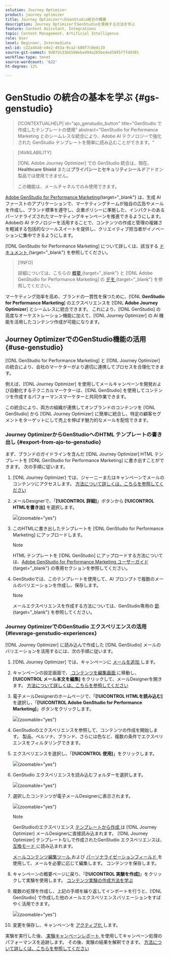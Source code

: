 ```yaml
---
solution: Journey Optimizer
product: journey optimizer
title: Journey OptimizerへのGenStudio統合の概要
description: Journey OptimizerでGenStudioを使用する方法を学ぶ
feature: Content Assistant, Integrations
topic: Content Management, Artificial Intelligence
role: User
level: Beginner, Intermediate
exl-id: c22a44a8-e4e2-453a-9ca2-b80f7c0edc19
source-git-commit: 9d87d133bb580ebed94a265beded5895f7fd0301
workflow-type: tm+mt
source-wordcount: '622'
ht-degree: 12%

---
```


# GenStudio の統合の基本を学ぶ {#gs-genstudio}

>[!CONTEXTUALHELP]
>id="ajo_genstudio_button"
>title="GenStudio で作成したテンプレートの使用"
>abstract="GenStudio for Performance Marketing とのシームレスな統合により、Adobe AI テクノロジーで強化された GenStudio テンプレートを簡単に読み込むことができます。"

>[!AVAILABILITY]
>
>[!DNL Adobe Journey Optimizer] での GenStudio 統合は、現在、**Healthcare Shield** または&#x200B;**プライバシーとセキュリティシールド**&#x200B;アドオン製品では使用できません。
>
>この機能は、メールチャネルでのみ使用できます。

[Adobe GenStudio for Performance Marketing](https://business.adobe.com/jp/products/genstudio-for-performance-marketing.html){target="_blank"} は、生成 AI ファーストのアプリケーションで、マーケティングチームが独自の広告やメールを作成し、ブランド標準を遵守し、企業ポリシーに準拠した、インパクトのあるパーソナライズされたマーケティングキャンペーンを推進できるようにします。 Adobeの AI テクノロジーを活用することで、コンテンツの作成と管理の複雑さを軽減する包括的なツールスイートを提供し、クリエイティブ担当者がイノベーションに集中できるようにします。

[!DNL GenStudio for Performance Marketing] について詳しくは、該当する [ ドキュメント ](https://experienceleague.adobe.com/ja/docs/genstudio-for-performance-marketing/user-guide/home){target="_blank"} を参照してください。

>[!INFO]
>
>詳細については、こちらの [ 概要 ](https://business.adobe.com/products/genstudio-for-performance-marketing.html#watch-overview){target="_blank"} と [!DNL Adobe GenStudio for Performance Marketing] の [ デモ ](https://business.adobe.com/products/genstudio-for-performance-marketing.html#demo){target="_blank"} を参照してください。

<!--To access the GenStudio integration in [!DNL Adobe Journey Optimizer] feature, users need to be granted the **xxx** permission. [Learn more](../administration/permissions.md)

>[!IMPORTANT]
>
>* Before starting using this capability, read out related [Guardrails and Limitations](#generative-guardrails).-->

マーケティング効率を高め、ブランドの一貫性を保つために、[!DNL **GenStudio for Performance Marketing**] のエクスペリエンスを [!DNL **Adobe Journey Optimizer**] とシームレスに統合できます。 これにより、[!DNL GenStudio] の高度なオーケストレーション機能に加えて、[!DNL Journey Optimizer] の AI 機能を活用したコンテンツ作成が可能になります。

<!--![](../rn/assets/do-not-localize/genstudio.gif)-->

<!--Guardrails and limitations {#genstudio-guardrails}

General guidelines for using the GenStudio integration in [!DNL Adobe Journey Optimizer] for email generation are listed below:

See if guidelines/limitations such as the ones listed [here](gs-generative.md#generative-guardrails) for AI Assistant can apply.

The following limitations apply to GenStudio integration in [!DNL Adobe Journey Optimizer]:-->

## Journey OptimizerでのGenStudio機能の活用 {#use-genstudio}

[!DNL GenStudio for Performance Marketing] と [!DNL Journey Optimizer] の統合により、会社のマーケターがより適切に連携してプロセスを合理化できます。

例えば、[!DNL Journey Optimizer] を使用してメールキャンペーンを開発および自動化するテクニカルマーケターは、[!DNL GenStudio] を使用してコンテンツを作成するパフォーマンスマーケターと共同作業できます。

この統合により、両方の組織が連携してオンブランドのコンテンツを [!DNL GenStudio] から [!DNL Journey Optimizer] に簡単に統合し、特定の顧客セグメントをターゲットにして売上を伸ばす魅力的なメールを配信できます。

### Journey OptimizerからGenStudioへのHTML テンプレートの書き出し {#export-from-ajo-to-genstudio}

まず、ブランドのガイドラインを含んだ [!DNL Journey Optimizer] HTML テンプレートを [!DNL GenStudio for Performance Marketing] に書き出すことができます。 次の手順に従います。

1. [!DNL Journey Optimizer] では、ジャーニーまたはキャンペーンでメールのコンテンツにアクセスします。 [方法について詳しくは、こちらを参照してください](../email/get-started-email-design.md#key-steps)

1. メールDesignerで、「**[!UICONTROL 詳細]**」ボタンから **[!UICONTROL HTMLを書き出]** を選択します。

   ![](assets/genstudio-export-template.png){zoomable="yes"}

1. このHTMLに書き出したテンプレートを [!DNL GenStudio for Performance Marketing] にアップロードします。<!--Make sure you detect the fields that the generative AI uses to insert content in order to create an actionable template.-->

   >[!NOTE]
   >
   >HTML テンプレートを [!DNL GenStudio] にアップロードする方法については、[Adobe GenStudio for Performance Marketing ユーザーガイド ](https://experienceleague.adobe.com/ja/docs/genstudio-for-performance-marketing/user-guide/content/templates/use-templates#templates-from-ajo-and-marketo){target="_blank"} の専用セクションを参照してください。

1. GenStudioでは、このテンプレートを使用して、AI プロンプトで複数のメールのバリエーションを作成し、保存します。

   >[!NOTE]
   >
   >メールエクスペリエンスを作成する方法については、GenStudio専用の [ 節 ](https://experienceleague.adobe.com/ja/docs/genstudio-for-performance-marketing/user-guide/create/create-email-experience){target="_blank"} を参照してください。

### Journey OptimizerでのGenStudio エクスペリエンスの活用 {#leverage-genstudio-experiences}

[!DNL Journey Optimizer] に読み込んで作成した [!DNL GenStudio] メールのバリエーションを活用するには、次の手順に従います。

1. [!DNL Journey Optimizer] では、キャンペーンに [ メールを追加 ](../email/create-email.md) します。

1. キャンペーンの設定画面で、[ コンテンツを編集画面 ](../email/create-email.md#define-email-content) に移動し、**[!UICONTROL メール本文を編集]** をクリックして、メールDesignerを開きます。 [方法について詳しくは、こちらを参照してください](../email/get-started-email-design.md#key-steps)

1. 電子メールDesignerのホームページで、「**[!UICONTROL HTMLを読み込む]** を選択し、「**[!UICONTROL Adobe GenStudio for Performance Marketing]**」ボタンをクリックします。

   ![](assets/genstudio-pem-import-email.png){zoomable="yes"}

1. GenStudioのエクスペリエンスを参照して、コンテンツの作成を開始します。 製品、ペルソナ、ブランド、さらには色など、複数の条件でエクスペリエンスをフィルタリングできます。

   <!--![](assets/genstudio-filter-experiences.png){zoomable="yes"}-->

1. エクスペリエンスを選択し、「**[!UICONTROL 使用]**」をクリックします。

   ![](assets/genstudio-use-experience.png){zoomable="yes"}

1. GenStudio エクスペリエンスを読み込むフォルダーを選択します。

   ![](assets/genstudio-choose-destination.png){zoomable="yes"}

1. 選択したコンテンツが電子メールDesignerに表示されます。

   ![](assets/genstudio-email-content.png){zoomable="yes"}

   >[!NOTE]
   >
   >GenStudioのエクスペリエンス [ テンプレートから作成 ](#export-from-ajo-to-genstudio) は  [!DNL Journey Optimizer]  メールDesignerに直接読み込まれます。 [!DNL Journey Optimizer] テンプレートなしで作成されたGenStudio エクスペリエンスは、[ 互換モード ](../email/existing-content.md) に読み込まれます。

   [ メールコンテンツ編集ツール ](../email/content-from-scratch.md) および [ パーソナライゼーションフィールド ](../personalization/personalize.md) を使用して、メールを必要に応じて編集します。 コンテンツを保存します。

1. キャンペーンの概要ページに戻り、「**[!UICONTROL 実験を作成]**」をクリックして実験を使用します。 [ コンテンツ実験の作成方法を学ぶ ](../content-management/content-experiment.md)

   <!--![](assets/genstudio-create-experiment.png){zoomable="yes"}-->

1. 複数の処理を作成し、上記の手順を繰り返してインポートを行うと、[!DNL GenStudio] で作成した他のメールエクスペリエンスバリエーションをすばやく活用できます。

   ![](assets/genstudio-define-treatments.png){zoomable="yes"}

1. 変更を保存し、キャンペーンを [ アクティブ化 ](../campaigns/review-activate-campaign.md) します。

実験を実行した後、[ 実験キャンペーンレポート ](../reports/campaign-global-report-cja-experimentation.md) を使用してキャンペーン処理のパフォーマンスを追跡します。 その後、実験の結果を解釈できます。 [方法について詳しくは、こちらを参照してください](../content-management/get-started-experiment.md#interpret-results)
